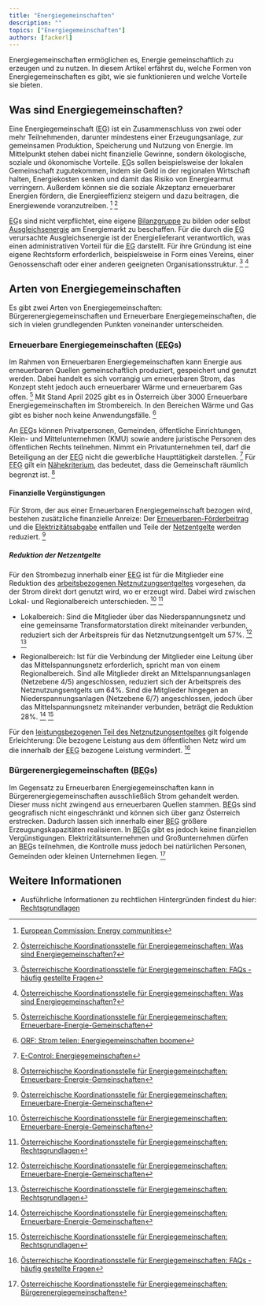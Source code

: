 ```yaml
---
title: "Energiegemeinschaften"
description: ""
topics: ["Energiegemeinschaften"]
authors: [fackerl]
---
```


Energiegemeinschaften ermöglichen es, Energie gemeinschaftlich zu erzeugen und zu nutzen. In diesem Artikel erfährst du, welche Formen von Energiegemeinschaften es gibt, wie sie funktionieren und welche Vorteile sie bieten.

<!-- more -->

## Was sind Energiegemeinschaften?

Eine Energiegemeinschaft (<abbr title="Energiegemeinschaft">EG</abbr>) ist ein Zusammenschluss von zwei oder mehr Teilnehmenden, darunter mindestens einer Erzeugungsanlage, zur gemeinsamen Produktion, Speicherung und Nutzung von Energie. Im Mittelpunkt stehen dabei nicht finanzielle Gewinne, sondern ökologische, soziale und ökonomische Vorteile. <abbr title="Energiegemeinschaft">EG</abbr>s sollen beispielsweise der lokalen Gemeinschaft zugutekommen, indem sie Geld in der regionalen Wirtschaft halten, Energiekosten senken und damit das Risiko von Energiearmut verringern. Außerdem können sie die soziale Akzeptanz erneuerbarer Energien fördern, die Energieeffizienz steigern und dazu beitragen, die Energiewende voranzutreiben. [^EU] [^EG_Formen]

<abbr title="Energiegemeinschaft">EG</abbr>s sind nicht verpflichtet, eine eigene [Bilanzgruppe](/wissen/bilanzgruppen/) zu bilden oder selbst [Ausgleichsenergie](/wissen/bilanzgruppen/) am Energiemarkt zu beschaffen. Für die durch die <abbr title="Energiegemeinschaft">EG</abbr> verursachte Ausgleichsenergie ist der Energielieferant verantwortlich, was einen administrativen Vorteil für die <abbr title="Energiegemeinschaft">EG</abbr> darstellt. Für ihre Gründung ist eine eigene Rechtsform erforderlich, beispielsweise in Form eines Vereins, einer Genossenschaft oder einer anderen geeigneten Organisationsstruktur. [^EG_FAQ] [^EG_Formen]

## Arten von Energiegemeinschaften

Es gibt zwei Arten von Energiegemeinschaften: Bürgerenergiegemeinschaften und Erneuerbare Energiegemeinschaften, die sich in vielen grundlegenden Punkten voneinander unterscheiden.

### Erneuerbare Energiegemeinschaften (<abbr title="Erneuerbare Energiegemeinschaft">EEG</abbr>s)

Im Rahmen von Erneuerbaren Energiegemeinschaften kann Energie aus erneuerbaren Quellen gemeinschaftlich produziert, gespeichert und genutzt werden. Dabei handelt es sich vorrangig um erneuerbaren Strom, das Konzept steht jedoch auch erneuerbarer Wärme und erneuerbarem Gas offen. [^EEG] Mit Stand April 2025 gibt es in Österreich über 3000 Erneuerbare Energiegemeinschaften im Strombereich. In den Bereichen Wärme und Gas gibt es bisher noch keine Anwendungsfälle. [^orf]

An <abbr title="Erneuerbare Energiegemeinschaft">EEG</abbr>s können Privatpersonen, Gemeinden, öffentliche Einrichtungen, Klein- und Mittelunternehmen (KMU) sowie andere juristische Personen des öffentlichen Rechts teilnehmen. Nimmt ein Privatunternehmen teil, darf die Beteiligung an der <abbr title="Erneuerbare Energiegemeinschaft">EEG</abbr> nicht die gewerbliche Haupttätigkeit darstellen. [^Econtrol] Für <abbr title="Erneuerbare Energiegemeinschaft">EEG</abbr> gilt ein [Nähekriterium](https://www.ris.bka.gv.at/eli/bgbl/i/2010/110/P16c/NOR40236277?Abfrage=Bundesnormen&Kundmachungsorgan=&Index=&Titel=elwog&Gesetzesnummer=&VonArtikel=&BisArtikel=&VonParagraf=16c&BisParagraf=&VonAnlage=&BisAnlage=&Typ=&Kundmachungsnummer=&Unterzeichnungsdatum=&FassungVom=&VonInkrafttretedatum=&BisInkrafttretedatum=&VonAusserkrafttretedatum=&BisAusserkrafttretedatum=&NormabschnittnummerKombination=Und&ImRisSeitVonDatum=&ImRisSeitBisDatum=&ImRisSeit=Undefined&ResultPageSize=100&Suchworte=&Position=1&SkipToDocumentPage=true&ResultFunctionToken=47386f52-06ff-4445-bb61-d6ce686f3916), das bedeutet, dass die Gemeinschaft räumlich begrenzt ist. [^EEG]

#### Finanzielle Vergünstigungen

Für Strom, der aus einer Erneuerbaren Energiegemeinschaft bezogen wird, bestehen zusätzliche finanzielle Anreize: Der [Erneuerbaren-Förderbeitrag](https://www.e-control.at/marktteilnehmer/strom/strommarkt/preise/steuern-und-abgaben) und die [Elektrizitätsabgabe](https://www.e-control.at/marktteilnehmer/strom/strommarkt/preise/steuern-und-abgaben) entfallen und Teile der [Netzentgelte](/wissen/netzentgeltmodell/) werden reduziert. [^EEG]

##### Reduktion der Netzentgelte

Für den Strombezug innerhalb einer <abbr title="Erneuerbare Energiegemeinschaft">EEG</abbr> ist für die Mitglieder eine Reduktion des [arbeitsbezogenen Netznutzungsentgeltes](/wissen/netzentgeltmodell/) vorgesehen, da der Strom direkt dort genutzt wird, wo er erzeugt wird. Dabei wird zwischen Lokal- und Regionalbereich unterschieden. [^EEG] [^EG_Recht]

- Lokalbereich: Sind die Mitglieder über das Niederspannungsnetz und eine gemeinsame Transformatorstation direkt miteinander verbunden, reduziert sich der Arbeitspreis für das Netznutzungsentgelt um 57%. [^EEG] [^EG_Recht]

- Regionalbereich: Ist für die Verbindung der Mitglieder eine Leitung über das Mittelspannungsnetz erforderlich, spricht man von einem Regionalbereich. Sind alle Mitglieder direkt an Mittelspannungsanlagen (Netzebene 4/5) angeschlossen, reduziert sich der Arbeitspreis des Netznutzungsentgelts um 64%.
Sind die Mitglieder hingegen an Niederspannungsanlagen (Netzebene 6/7) angeschlossen, jedoch über das Mittelspannungsnetz miteinander verbunden, beträgt die Reduktion 28%. [^EEG] [^EG_Recht]

Für den [leistungsbezogenen Teil des Netznutzungsentgeltes](/wissen/netzentgeltmodell/) gilt folgende Erleichterung: Die bezogene Leistung aus dem öffentlichen Netz wird um die innerhalb der <abbr title="Erneuerbare Energiegemeinschaft">EEG</abbr> bezogene Leistung vermindert. [^EG_FAQ]

### Bürgerenergiegemeinschaften (<abbr title="Bürgerenergiegemeinschaft">BEG</abbr>s)

Im Gegensatz zu Erneuerbaren Energiegemeinschaften kann in Bürgerenergiegemeinschaften ausschließlich Strom gehandelt werden. Dieser muss nicht zwingend aus erneuerbaren Quellen stammen. <abbr title="Bürgerenergiegemeinschaft">BEG</abbr>s sind geografisch nicht eingeschränkt und können sich über ganz Österreich erstrecken. Dadurch lassen sich innerhalb einer <abbr title="Bürgerenergiegemeinschaft">BEG</abbr> größere Erzeugungskapazitäten realisieren. In <abbr title="Bürgerenergiegemeinschaft">BEG</abbr>s gibt es jedoch keine finanziellen Vergünstigungen. Elektrizitätsunternehmen und Großunternehmen dürfen an <abbr title="Bürgerenergiegemeinschaft">BEG</abbr>s teilnehmen, die Kontrolle muss jedoch bei natürlichen Personen, Gemeinden oder kleinen Unternehmen liegen. [^BEG]

[^EU]: [European Commission: Energy communities](https://energy.ec.europa.eu/topics/markets-and-consumers/energy-consumers-and-prosumers/energy-communities_en)
[^orf]: [ORF: Strom teilen: Energiegemeinschaften boomen](https://help.orf.at/stories/3228840/)
[^EG_Formen]: [Österreichische Koordinationsstelle für Energiegemeinschaften: Was sind Energiegemeinschaften?](https://energiegemeinschaften.gv.at/formen-von-energiegemeinschaften/)
[^EEG]: [Österreichische Koordinationsstelle für Energiegemeinschaften: Erneuerbare-Energie-Gemeinschaften](https://energiegemeinschaften.gv.at/erneuerbare-energie-gemeinschaften-eeg/)
[^BEG]: [Österreichische Koordinationsstelle für Energiegemeinschaften: Bürgerenergiegemeinschaften](https://energiegemeinschaften.gv.at/buergerenergiegemeinschaften-beg/)
[^EG_Recht]: [Österreichische Koordinationsstelle für Energiegemeinschaften: Rechtsgrundlagen](https://energiegemeinschaften.gv.at/rechtsgrundlagen/)
[^EG_FAQ]: [Österreichische Koordinationsstelle für Energiegemeinschaften: FAQs - häufig gestellte Fragen](https://energiegemeinschaften.gv.at/faqs/)
[^Econtrol]: [E-Control: Energiegemeinschaften](https://www.e-control.at/energiegemeinschaften)

## Weitere Informationen

- Ausführliche Informationen zu rechtlichen Hintergründen findest du hier: [Rechtsgrundlagen](https://energiegemeinschaften.gv.at/rechtsgrundlagen/)
